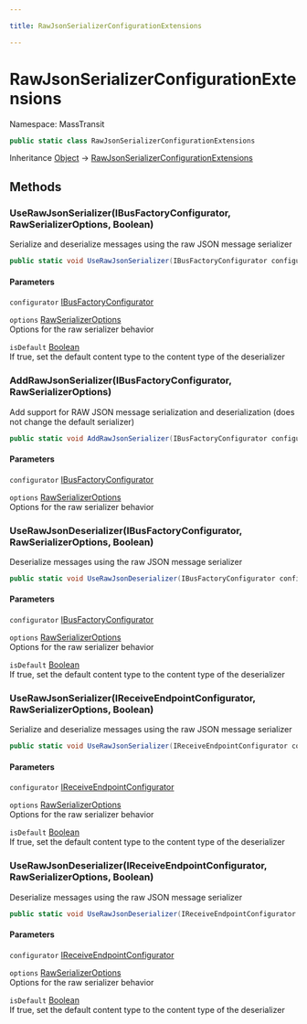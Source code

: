 ```yaml
---

title: RawJsonSerializerConfigurationExtensions

---
```


# RawJsonSerializerConfigurationExtensions

Namespace: MassTransit

```csharp
public static class RawJsonSerializerConfigurationExtensions
```

Inheritance [Object](https://learn.microsoft.com/en-us/dotnet/api/system.object) → [RawJsonSerializerConfigurationExtensions](../masstransit/rawjsonserializerconfigurationextensions)

## Methods

### **UseRawJsonSerializer(IBusFactoryConfigurator, RawSerializerOptions, Boolean)**

Serialize and deserialize messages using the raw JSON message serializer

```csharp
public static void UseRawJsonSerializer(IBusFactoryConfigurator configurator, RawSerializerOptions options, bool isDefault)
```

#### Parameters

`configurator` [IBusFactoryConfigurator](../../masstransit-abstractions/masstransit/ibusfactoryconfigurator)<br/>

`options` [RawSerializerOptions](../masstransit/rawserializeroptions)<br/>
Options for the raw serializer behavior

`isDefault` [Boolean](https://learn.microsoft.com/en-us/dotnet/api/system.boolean)<br/>
If true, set the default content type to the content type of the deserializer

### **AddRawJsonSerializer(IBusFactoryConfigurator, RawSerializerOptions)**

Add support for RAW JSON message serialization and deserialization (does not change the default serializer)

```csharp
public static void AddRawJsonSerializer(IBusFactoryConfigurator configurator, RawSerializerOptions options)
```

#### Parameters

`configurator` [IBusFactoryConfigurator](../../masstransit-abstractions/masstransit/ibusfactoryconfigurator)<br/>

`options` [RawSerializerOptions](../masstransit/rawserializeroptions)<br/>
Options for the raw serializer behavior

### **UseRawJsonDeserializer(IBusFactoryConfigurator, RawSerializerOptions, Boolean)**

Deserialize messages using the raw JSON message serializer

```csharp
public static void UseRawJsonDeserializer(IBusFactoryConfigurator configurator, RawSerializerOptions options, bool isDefault)
```

#### Parameters

`configurator` [IBusFactoryConfigurator](../../masstransit-abstractions/masstransit/ibusfactoryconfigurator)<br/>

`options` [RawSerializerOptions](../masstransit/rawserializeroptions)<br/>
Options for the raw serializer behavior

`isDefault` [Boolean](https://learn.microsoft.com/en-us/dotnet/api/system.boolean)<br/>
If true, set the default content type to the content type of the deserializer

### **UseRawJsonSerializer(IReceiveEndpointConfigurator, RawSerializerOptions, Boolean)**

Serialize and deserialize messages using the raw JSON message serializer

```csharp
public static void UseRawJsonSerializer(IReceiveEndpointConfigurator configurator, RawSerializerOptions options, bool isDefault)
```

#### Parameters

`configurator` [IReceiveEndpointConfigurator](../../masstransit-abstractions/masstransit/ireceiveendpointconfigurator)<br/>

`options` [RawSerializerOptions](../masstransit/rawserializeroptions)<br/>
Options for the raw serializer behavior

`isDefault` [Boolean](https://learn.microsoft.com/en-us/dotnet/api/system.boolean)<br/>
If true, set the default content type to the content type of the deserializer

### **UseRawJsonDeserializer(IReceiveEndpointConfigurator, RawSerializerOptions, Boolean)**

Deserialize messages using the raw JSON message serializer

```csharp
public static void UseRawJsonDeserializer(IReceiveEndpointConfigurator configurator, RawSerializerOptions options, bool isDefault)
```

#### Parameters

`configurator` [IReceiveEndpointConfigurator](../../masstransit-abstractions/masstransit/ireceiveendpointconfigurator)<br/>

`options` [RawSerializerOptions](../masstransit/rawserializeroptions)<br/>
Options for the raw serializer behavior

`isDefault` [Boolean](https://learn.microsoft.com/en-us/dotnet/api/system.boolean)<br/>
If true, set the default content type to the content type of the deserializer
